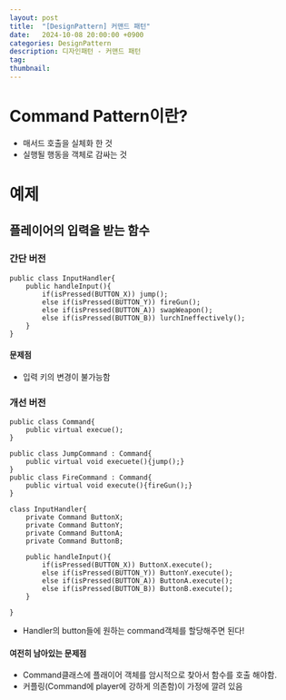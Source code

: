 ```yaml
---
layout: post
title:  "[DesignPattern] 커맨드 패턴"
date:   2024-10-08 20:00:00 +0900
categories: DesignPattern
description: 디자인패턴 - 커맨드 패턴
tag: 
thumbnail:
---
```


# Command Pattern이란?
- 매서드 호출을 실체화 한 것
- 실행될 행동을 객체로 감싸는 것

# 예제
## 플레이어의 입력을 받는 함수
### 간단 버전
```Csharp
public class InputHandler{
    public handleInput(){
        if(isPressed(BUTTON_X)) jump();
        else if(isPressed(BUTTON_Y)) fireGun(); 
        else if(isPressed(BUTTON_A)) swapWeapon(); 
        else if(isPressed(BUTTON_B)) lurchIneffectively(); 
    }
}
```
#### 문제점
- 입력 키의 변경이 불가능함

### 개선 버전
```CSharp
public class Command{
    public virtual execue();
}

public class JumpCommand : Command{
    public virtual void execuete(){jump();}
}
public class FireCommand : Command{
    public virtual void execute(){fireGun();}
}

class InputHandler{
    private Command ButtonX;
    private Command ButtonY;
    private Command ButtonA;
    private Command ButtonB;

    public handleInput(){
        if(isPressed(BUTTON_X)) ButtonX.execute();
        else if(isPressed(BUTTON_Y)) ButtonY.execute(); 
        else if(isPressed(BUTTON_A)) ButtonA.execute(); 
        else if(isPressed(BUTTON_B)) ButtonB.execute(); 
    }

}
```
- Handler의 button들에 원하는 command객체를 할당해주면 된다!
#### 여전히 남아있는 문제점
- Command클래스에 플래이어 객체를 암시적으로 찾아서 함수를 호출 해야함.
- 커플링(Command에 player에 강하게 의존함)이 가정에 깔려 있음

